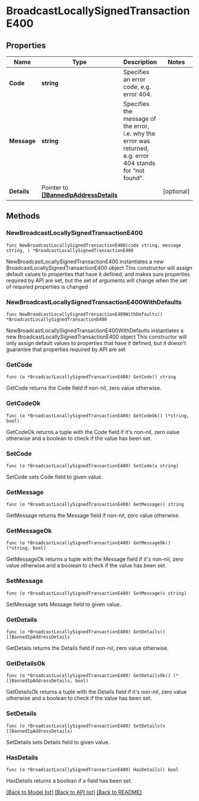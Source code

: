 # BroadcastLocallySignedTransactionE400

## Properties

Name | Type | Description | Notes
------------ | ------------- | ------------- | -------------
**Code** | **string** | Specifies an error code, e.g. error 404. | 
**Message** | **string** | Specifies the message of the error, i.e. why the error was returned, e.g. error 404 stands for “not found”. | 
**Details** | Pointer to [**[]BannedIpAddressDetails**](BannedIpAddressDetails.md) |  | [optional] 

## Methods

### NewBroadcastLocallySignedTransactionE400

`func NewBroadcastLocallySignedTransactionE400(code string, message string, ) *BroadcastLocallySignedTransactionE400`

NewBroadcastLocallySignedTransactionE400 instantiates a new BroadcastLocallySignedTransactionE400 object
This constructor will assign default values to properties that have it defined,
and makes sure properties required by API are set, but the set of arguments
will change when the set of required properties is changed

### NewBroadcastLocallySignedTransactionE400WithDefaults

`func NewBroadcastLocallySignedTransactionE400WithDefaults() *BroadcastLocallySignedTransactionE400`

NewBroadcastLocallySignedTransactionE400WithDefaults instantiates a new BroadcastLocallySignedTransactionE400 object
This constructor will only assign default values to properties that have it defined,
but it doesn't guarantee that properties required by API are set

### GetCode

`func (o *BroadcastLocallySignedTransactionE400) GetCode() string`

GetCode returns the Code field if non-nil, zero value otherwise.

### GetCodeOk

`func (o *BroadcastLocallySignedTransactionE400) GetCodeOk() (*string, bool)`

GetCodeOk returns a tuple with the Code field if it's non-nil, zero value otherwise
and a boolean to check if the value has been set.

### SetCode

`func (o *BroadcastLocallySignedTransactionE400) SetCode(v string)`

SetCode sets Code field to given value.


### GetMessage

`func (o *BroadcastLocallySignedTransactionE400) GetMessage() string`

GetMessage returns the Message field if non-nil, zero value otherwise.

### GetMessageOk

`func (o *BroadcastLocallySignedTransactionE400) GetMessageOk() (*string, bool)`

GetMessageOk returns a tuple with the Message field if it's non-nil, zero value otherwise
and a boolean to check if the value has been set.

### SetMessage

`func (o *BroadcastLocallySignedTransactionE400) SetMessage(v string)`

SetMessage sets Message field to given value.


### GetDetails

`func (o *BroadcastLocallySignedTransactionE400) GetDetails() []BannedIpAddressDetails`

GetDetails returns the Details field if non-nil, zero value otherwise.

### GetDetailsOk

`func (o *BroadcastLocallySignedTransactionE400) GetDetailsOk() (*[]BannedIpAddressDetails, bool)`

GetDetailsOk returns a tuple with the Details field if it's non-nil, zero value otherwise
and a boolean to check if the value has been set.

### SetDetails

`func (o *BroadcastLocallySignedTransactionE400) SetDetails(v []BannedIpAddressDetails)`

SetDetails sets Details field to given value.

### HasDetails

`func (o *BroadcastLocallySignedTransactionE400) HasDetails() bool`

HasDetails returns a boolean if a field has been set.


[[Back to Model list]](../README.md#documentation-for-models) [[Back to API list]](../README.md#documentation-for-api-endpoints) [[Back to README]](../README.md)


